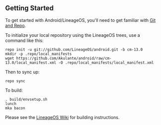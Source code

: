 
Getting Started
---------------

To get started with Android/LineageOS, you'll need to get
familiar with [Git and Repo](http://source.android.com/source/using-repo.html).

To initialize your local repository using the LineageOS trees, use a command like this:

    repo init -u git://github.com/LineageOS/android.git -b cm-13.0
    mkdir -p .repo/local_manifests
    wget https://github.com/Akulante/android/raw/cm-13.0/local_manifest.xml -O .repo/local_manifests/local_manifest.xml

Then to sync up:

    repo sync

To build:

    . build/envsetup.sh
    lunch
    mka bacon

Please see the [LineageOS Wiki](http://wiki.lineageos.org/) for building instructions.
